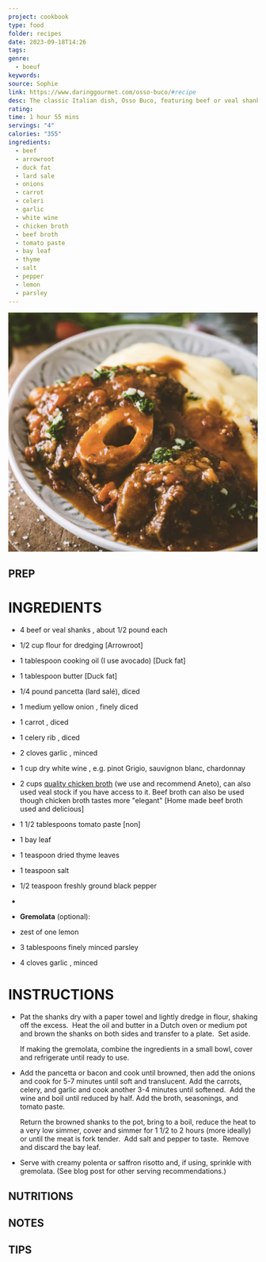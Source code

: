 ```yaml
---
project: cookbook
type: food
folder: recipes
date: 2023-09-18T14:26
tags: 
genre:
  - boeuf
keywords: 
source: Sophie
link: https://www.daringgourmet.com/osso-buco/#recipe
desc: The classic Italian dish, Osso Buco, featuring beef or veal shanks slow-simmered until fork tender in a deliciously rich gravy.
rating: 
time: 1 hour 55 mins
servings: "4"
calories: "355"
ingredients:
  - beef
  - arrowroot
  - duck fat
  - lard sale
  - onions
  - carrot
  - celeri
  - garlic
  - white wine
  - chicken broth
  - beef broth
  - tomato paste
  - bay leaf
  - thyme
  - salt
  - pepper
  - lemon
  - parsley
---
```


![IMAGE](image_63.png)


## PREP


# INGREDIENTS

- 4 beef or veal shanks , about 1/2 pound each
    
- 1/2 cup flour for dredging [Arrowroot]
    
- 1 tablespoon cooking oil (I use avocado) [Duck fat]
    
- 1 tablespoon butter [Duck fat]
    
- 1/4 pound pancetta (lard salé), diced
    
- 1 medium yellow onion , finely diced
    
- 1 carrot , diced
    
- 1 celery rib , diced
    
- 2 cloves garlic , minced
    
- 1 cup dry white wine , e.g. pinot Grigio, sauvignon blanc, chardonnay
    
- 2 cups [quality chicken broth](https://www.amazon.com/gp/product/B077KHZZVC?ie=UTF8&tag=thedargou09-20&camp=1789&linkCode=xm2&creativeASIN=B077KHZZVC&th=1&psc=1) (we use and recommend Aneto), can also used veal stock if you have access to it. Beef broth can also be used though chicken broth tastes more "elegant" [Home made beef broth used and delicious]
    
- 1 1/2 tablespoons tomato paste [non]
    
- 1 bay leaf
    
- 1 teaspoon dried thyme leaves
    
- 1 teaspoon salt
    
- 1/2 teaspoon freshly ground black pepper
    
-   
    
- **Gremolata** (optional):
    
- zest of one lemon
    
- 3 tablespoons finely minced parsley
    
- 4 cloves garlic , minced


# INSTRUCTIONS

- Pat the shanks dry with a paper towel and lightly dredge in flour, shaking off the excess.  Heat the oil and butter in a Dutch oven or medium pot and brown the shanks on both sides and transfer to a plate.  Set aside.
    
    If making the gremolata, combine the ingredients in a small bowl, cover and refrigerate until ready to use.      
    
- Add the pancetta or bacon and cook until browned, then add the onions and cook for 5-7 minutes until soft and translucent. Add the carrots, celery, and garlic and cook another 3-4 minutes until softened.  Add the wine and boil until reduced by half. Add the broth, seasonings, and tomato paste.
    
    Return the browned shanks to the pot, bring to a boil, reduce the heat to a very low simmer, cover and simmer for 1 1/2 to 2 hours (more ideally) or until the meat is fork tender.  Add salt and pepper to taste.  Remove and discard the bay leaf.  
    
- Serve with creamy polenta or saffron risotto and, if using, sprinkle with gremolata. (See blog post for other serving recommendations.)


## NUTRITIONS



## NOTES



## TIPS




